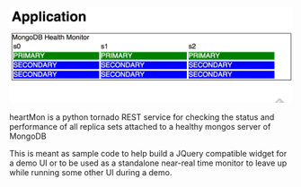 ![Screen Shot](https://raw.githubusercontent.com/derickson/heartMon/master/heart.png)

heartMon is a python tornado REST service for checking the status and performance of all replica sets attached to a healthy mongos server of MongoDB 

This is meant as sample code to help build a JQuery compatible widget for a demo UI or to be used as a standalone near-real time monitor to leave up while running some other UI during a demo.

